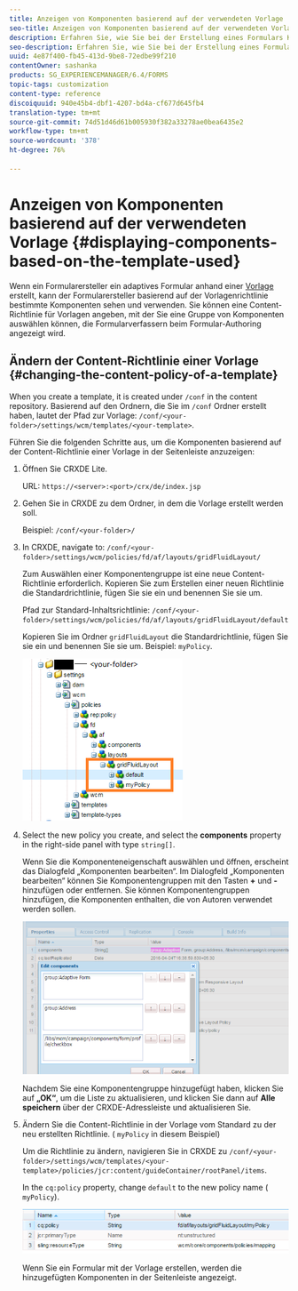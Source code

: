 ```yaml
---
title: Anzeigen von Komponenten basierend auf der verwendeten Vorlage
seo-title: Anzeigen von Komponenten basierend auf der verwendeten Vorlage
description: Erfahren Sie, wie Sie bei der Erstellung eines Formulars Komponenten in der Seitenleiste basierend auf der ausgewählten Vorlage aktivieren können.
seo-description: Erfahren Sie, wie Sie bei der Erstellung eines Formulars Komponenten in der Seitenleiste basierend auf der ausgewählten Vorlage aktivieren können.
uuid: 4e87f400-fb45-413d-9be8-72edbe99f210
contentOwner: sashanka
products: SG_EXPERIENCEMANAGER/6.4/FORMS
topic-tags: customization
content-type: reference
discoiquuid: 940e45b4-dbf1-4207-bd4a-cf677d645fb4
translation-type: tm+mt
source-git-commit: 74d51d46d61b005930f382a33278ae0bea6435e2
workflow-type: tm+mt
source-wordcount: '378'
ht-degree: 76%

---
```



# Anzeigen von Komponenten basierend auf der verwendeten Vorlage {#displaying-components-based-on-the-template-used}

Wenn ein Formularersteller ein adaptives Formular anhand einer [Vorlage](/help/forms/using/template-editor.md) erstellt, kann der Formularersteller basierend auf der Vorlagenrichtlinie bestimmte Komponenten sehen und verwenden. Sie können eine Content-Richtlinie für Vorlagen angeben, mit der Sie eine Gruppe von Komponenten auswählen können, die Formularverfassern beim Formular-Authoring angezeigt wird.

## Ändern der Content-Richtlinie einer Vorlage {#changing-the-content-policy-of-a-template}

When you create a template, it is created under `/conf` in the content repository. Basierend auf den Ordnern, die Sie im `/conf` Ordner erstellt haben, lautet der Pfad zur Vorlage: `/conf/<your-folder>/settings/wcm/templates/<your-template>`.

Führen Sie die folgenden Schritte aus, um die Komponenten basierend auf der Content-Richtlinie einer Vorlage in der Seitenleiste anzuzeigen:

1. Öffnen Sie CRXDE Lite.

   URL: `https://<server>:<port>/crx/de/index.jsp`

1. Gehen Sie in CRXDE zu dem Ordner, in dem die Vorlage erstellt werden soll.

   Beispiel: `/conf/<your-folder>/`

1. In CRXDE, navigate to: `/conf/<your-folder>/settings/wcm/policies/fd/af/layouts/gridFluidLayout/`

   Zum Auswählen einer Komponentengruppe ist eine neue Content-Richtlinie erforderlich. Kopieren Sie zum Erstellen einer neuen Richtlinie die Standardrichtlinie, fügen Sie sie ein und benennen Sie sie um.

   Pfad zur Standard-Inhaltsrichtlinie: `/conf/<your-folder>/settings/wcm/policies/fd/af/layouts/gridFluidLayout/default`

   Kopieren Sie im Ordner `gridFluidLayout` die Standardrichtlinie, fügen Sie sie ein und benennen Sie sie um. Beispiel: `myPolicy`.

   ![Kopieren von Standardrichtlinien](assets/crx-default1.png)

1. Select the new policy you create, and select the **components** property in the right-side panel with type `string[]`.

   Wenn Sie die Komponenteneigenschaft auswählen und öffnen, erscheint das Dialogfeld „Komponenten bearbeiten“. Im Dialogfeld „Komponenten bearbeiten“ können Sie Komponentengruppen mit den Tasten **+** und **-** hinzufügen oder entfernen. Sie können Komponentengruppen hinzufügen, die Komponenten enthalten, die von Autoren verwendet werden sollen.

   ![Hinzufügen oder Entfernen von Komponenten in der Richtlinie](assets/add-components-list1.png)

   Nachdem Sie eine Komponentengruppe hinzugefügt haben, klicken Sie auf **„OK“**, um die Liste zu aktualisieren, und klicken Sie dann auf **Alle speichern** über der CRXDE-Adressleiste und aktualisieren Sie.

1. Ändern Sie die Content-Richtlinie in der Vorlage vom Standard zu der neu erstellten Richtlinie. ( `myPolicy` in diesem Beispiel)

   Um die Richtlinie zu ändern, navigieren Sie in CRXDE zu `/conf/<your-folder>/settings/wcm/templates/<your-template>/policies/jcr:content/guideContainer/rootPanel/items`.

   In the `cq:policy` property, change `default` to the new policy name ( `myPolicy`).

   ![Aktualisierte Content-Richtlinie für Vorlagen](assets/updated-policy.png)

   Wenn Sie ein Formular mit der Vorlage erstellen, werden die hinzugefügten Komponenten in der Seitenleiste angezeigt.


